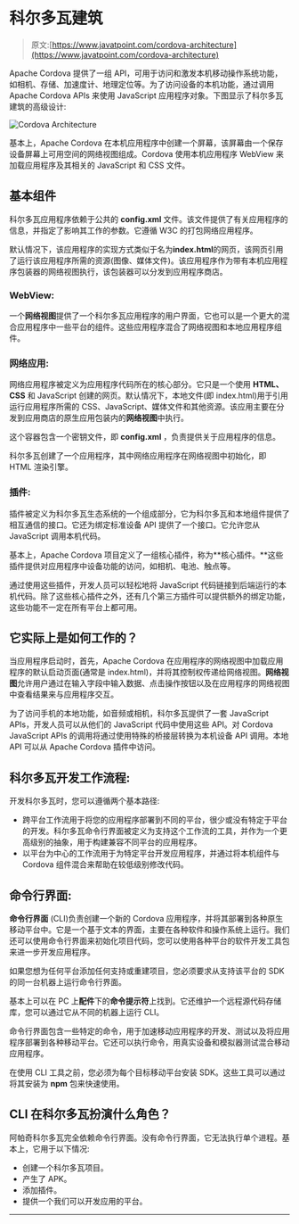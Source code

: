# 科尔多瓦建筑

> 原文:[https://www.javatpoint.com/cordova-architecture](https://www.javatpoint.com/cordova-architecture)

Apache Cordova 提供了一组 API，可用于访问和激发本机移动操作系统功能，如相机、存储、加速度计、地理定位等。为了访问设备的本机功能，通过调用 Apache Cordova APIs 来使用 JavaScript 应用程序对象。下图显示了科尔多瓦建筑的高级设计:

![Cordova Architecture](../Images/77e922670619d787a624c43de0ec1258.png)

基本上，Apache Cordova 在本机应用程序中创建一个屏幕，该屏幕由一个保存设备屏幕上可用空间的网络视图组成。Cordova 使用本机应用程序 WebView 来加载应用程序及其相关的 JavaScript 和 CSS 文件。

## 基本组件

科尔多瓦应用程序依赖于公共的 **config.xml** 文件。该文件提供了有关应用程序的信息，并指定了影响其工作的参数。它遵循 W3C 的打包网络应用程序。

默认情况下，该应用程序的实现方式类似于名为**index.html**的网页，该网页引用了运行该应用程序所需的资源(图像、媒体文件)。该应用程序作为带有本机应用程序包装器的网络视图执行，该包装器可以分发到应用程序商店。

### WebView:

一个**网络视图**提供了一个科尔多瓦应用程序的用户界面，它也可以是一个更大的混合应用程序中一些平台的组件。这些应用程序混合了网络视图和本地应用程序组件。

### 网络应用:

网络应用程序被定义为应用程序代码所在的核心部分。它只是一个使用 **HTML、CSS** 和 JavaScript 创建的网页。默认情况下，本地文件(即 index.html)用于引用运行应用程序所需的 CSS、JavaScript、媒体文件和其他资源。该应用主要在分发到应用商店的原生应用包装内的**网络视图**中执行。

这个容器包含一个密钥文件，即 **config.xml** ，负责提供关于应用程序的信息。

科尔多瓦创建了一个应用程序，其中网络应用程序在网络视图中初始化，即 HTML 渲染引擎。

### 插件:

插件被定义为科尔多瓦生态系统的一个组成部分，它为科尔多瓦和本地组件提供了相互通信的接口。它还为绑定标准设备 API 提供了一个接口。它允许您从 JavaScript 调用本机代码。

基本上，Apache Cordova 项目定义了一组核心插件，称为**核心插件。**这些插件提供对应用程序中设备功能的访问，如相机、电池、触点等。

通过使用这些插件，开发人员可以轻松地将 JavaScript 代码链接到后端运行的本机代码。除了这些核心插件之外，还有几个第三方插件可以提供额外的绑定功能，这些功能不一定在所有平台上都可用。

## 它实际上是如何工作的？

当应用程序启动时，首先，Apache Cordova 在应用程序的网络视图中加载应用程序的默认启动页面(通常是 index.html)，并将其控制权传递给网络视图。**网络视图**允许用户通过在输入字段中输入数据、点击操作按钮以及在应用程序的网络视图中查看结果来与应用程序交互。

为了访问手机的本地功能，如音频或相机，科尔多瓦提供了一套 JavaScript APIs，开发人员可以从他们的 JavaScript 代码中使用这些 API。对 Cordova JavaScript APIs 的调用将通过使用特殊的桥接层转换为本机设备 API 调用。本地 API 可以从 Apache Cordova 插件中访问。

## 科尔多瓦开发工作流程:

开发科尔多瓦时，您可以遵循两个基本路径:

*   跨平台工作流用于将您的应用程序部署到不同的平台，很少或没有特定于平台的开发。科尔多瓦命令行界面被定义为支持这个工作流的工具，并作为一个更高级别的抽象，用于构建兼容不同平台的应用程序。
*   以平台为中心的工作流用于为特定平台开发应用程序，并通过将本机组件与 Cordova 组件混合来帮助在较低级别修改代码。

## 命令行界面:

**命令行界面** (CLI)负责创建一个新的 Cordova 应用程序，并将其部署到各种原生移动平台中。它是一个基于文本的界面，主要在各种软件和操作系统上运行。我们还可以使用命令行界面来初始化项目代码，您可以使用各种平台的软件开发工具包来进一步开发应用程序。

如果您想为任何平台添加任何支持或重建项目，您必须要求从支持该平台的 SDK 的同一台机器上运行命令行界面。

基本上可以在 PC 上**配件**下的**命令提示符**上找到。它还维护一个远程源代码存储库，您可以通过它从不同的机器上运行 CLI。

命令行界面包含一些特定的命令，用于加速移动应用程序的开发、测试以及将应用程序部署到各种移动平台。它还可以执行命令，用真实设备和模拟器测试混合移动应用程序。

在使用 CLI 工具之前，您必须为每个目标移动平台安装 SDK。这些工具可以通过将其安装为 **npm** 包来快速使用。

## CLI 在科尔多瓦扮演什么角色？

阿帕奇科尔多瓦完全依赖命令行界面。没有命令行界面，它无法执行单个进程。基本上，它用于以下情况:

*   创建一个科尔多瓦项目。
*   产生了 APK。
*   添加插件。
*   提供一个我们可以开发应用的平台。

* * *